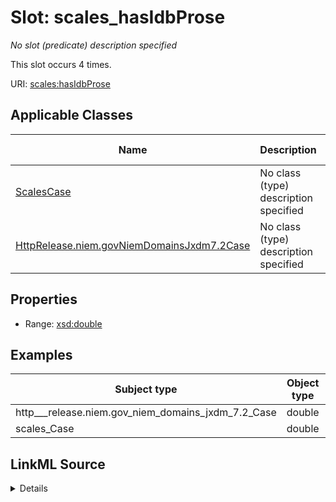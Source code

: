 

# Slot: scales_hasIdbProse


_No slot (predicate) description specified_






This slot occurs 4 times.


URI: [scales:hasIdbProse](http://schemas.scales-okn.org/rdf/scales#hasIdbProse)



<!-- no inheritance hierarchy -->





## Applicable Classes

| Name | Description | Modifies Slot |
| --- | --- | --- |
| [ScalesCase](../classes/ScalesCase.md) | No class (type) description specified |  yes  |
| [HttpRelease.niem.govNiemDomainsJxdm7.2Case](../classes/HttpRelease.niem.govNiemDomainsJxdm7.2Case.md) | No class (type) description specified |  yes  |







## Properties

* Range: [xsd:double](http://www.w3.org/2001/XMLSchema#double)






## Examples

| Subject type | Object type | Example subject | Example object | Occurrences |
| --- | --- | --- | --- | --- |
| http___release.niem.gov_niem_domains_jxdm_7.2_Case | double | scales:/CaseCivil | 0.0 | 4 |
| scales_Case | double | scales:/CaseCivil | 0.0 | 4 |




## LinkML Source

<details>

```yaml
name: scales_hasIdbProse
annotations:
  count:
    tag: count
    value: 4
description: No slot (predicate) description specified
examples:
- object:
    example_object: '0.0'
    example_object_type: double
    example_predicate: scales:hasIdbProse
    example_subject: scales:/CaseCivil
    example_subject_type: http___release.niem.gov_niem_domains_jxdm_7.2_Case
- object:
    example_object: '0.0'
    example_object_type: double
    example_predicate: scales:hasIdbProse
    example_subject: scales:/CaseCivil
    example_subject_type: scales_Case
from_schema: scales-kg
rank: 1000
slot_uri: scales:hasIdbProse
alias: scales_hasIdbProse
domain_of:
- http___release.niem.gov_niem_domains_jxdm_7.2_Case
- scales_Case
range: double

```
</details>